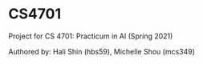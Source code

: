 # CS4701
Project for CS 4701: Practicum in AI (Spring 2021)

Authored by: Hali Shin (hbs59), Michelle Shou (mcs349)
